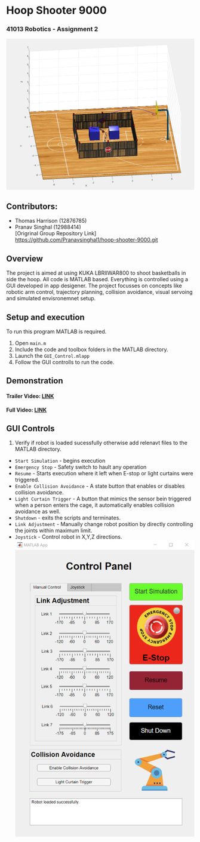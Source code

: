 # Hoop Shooter 9000 
### 41013 Robotics - Assignment 2 ###
![picture](Main.png)

## Contributors: ##
* Thomas Harrison (12876785) <br/>
* Pranav Singhal (12988414) <br/>
[Origrinal Group Repository Link] https://github.com/Pranavsinghal1/hoop-shooter-9000.git

## Overview ##
The project is aimed at using KUKA LBRIIWAR800 to shoot basketballs in side the hoop. All code is MATLAB based. Everything is controlled using a GUI developed in app desigener. The project focusses on concepts like robotic arm control, trajectory planning, collision avoidance, visual servoing and simulated envisronemnet setup.

## Setup and execution ##
To run this program MATLAB is required.
1. Open ```main.m```
2. Include the code and toolbox folders in the MATLAB directory.
3. Launch the ```GUI_Control.mlapp```
4. Follow the GUI controlls to run the code.

## Demonstration ##
#### Trailer Video: [LINK](https://youtu.be/3fmOVUSD0oQ)
#### Full Video: [LINK](https://youtu.be/WoHQHrU4dg8)

## GUI Controls ##
1. Verify if robot is loaded sucessfully otherwise add relenavt files to the MATLAB directory.
* ```Start Simulation``` - begins execution
* ```Emergency Stop``` - Safety switch to hault any operation
* ```Resume``` - Starts execution where it left when E-stop or light curtains were triggered.
* ```Enable Collision Avoidance``` - A state button that enables or disables collision avoidance.
* ```Light Curtain Trigger``` - A button that mimics the sensor bein triggered when a person enters the cage, it automatically enables collision avoidance as well.
* ```Shutdown``` - exits the scripts and terminates.
* ```Link Adjustment``` - Manually change robot position by directly controlling the joints within maximum limit.
* ```Joystick``` - Control robot in X,Y,Z directions.
![picture](GUI.png)
